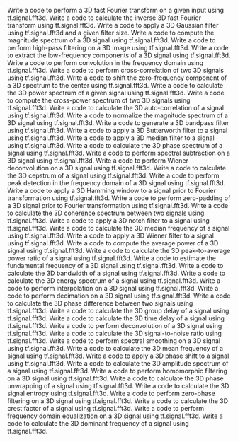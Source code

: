 Write a code to perform a 3D fast Fourier transform on a given input using tf.signal.fft3d.
Write a code to calculate the inverse 3D fast Fourier transform using tf.signal.fft3d.
Write a code to apply a 3D Gaussian filter using tf.signal.fft3d and a given filter size.
Write a code to compute the magnitude spectrum of a 3D signal using tf.signal.fft3d.
Write a code to perform high-pass filtering on a 3D image using tf.signal.fft3d.
Write a code to extract the low-frequency components of a 3D signal using tf.signal.fft3d.
Write a code to perform convolution in the frequency domain using tf.signal.fft3d.
Write a code to perform cross-correlation of two 3D signals using tf.signal.fft3d.
Write a code to shift the zero-frequency component of a 3D spectrum to the center using tf.signal.fft3d.
Write a code to calculate the 3D power spectrum of a given signal using tf.signal.fft3d.
Write a code to compute the cross-power spectrum of two 3D signals using tf.signal.fft3d.
Write a code to calculate the 3D auto-correlation of a signal using tf.signal.fft3d.
Write a code to normalize the magnitude spectrum of a 3D signal using tf.signal.fft3d.
Write a code to generate a 3D bandpass filter using tf.signal.fft3d.
Write a code to apply a 3D Butterworth filter to a signal using tf.signal.fft3d.
Write a code to apply a 3D median filter to a signal using tf.signal.fft3d.
Write a code to calculate the 3D phase spectrum of a signal using tf.signal.fft3d.
Write a code to perform spectral subtraction on a 3D signal using tf.signal.fft3d.
Write a code to perform Wiener deconvolution on a 3D signal using tf.signal.fft3d.
Write a code to calculate the 3D cepstrum of a signal using tf.signal.fft3d.
Write a code to perform peak detection in the frequency domain of a 3D signal using tf.signal.fft3d.
Write a code to apply a 3D Hamming window to a signal prior to Fourier transformation using tf.signal.fft3d.
Write a code to perform zero-padding of a 3D signal prior to Fourier transformation using tf.signal.fft3d.
Write a code to calculate the 3D coherence spectrum between two signals using tf.signal.fft3d.
Write a code to apply a 3D notch filter to a signal using tf.signal.fft3d.
Write a code to calculate the 3D median frequency of a signal using tf.signal.fft3d.
Write a code to apply a 3D Wiener filter to a signal using tf.signal.fft3d.
Write a code to compute the average power of a 3D signal using tf.signal.fft3d.
Write a code to calculate the 3D peak-to-average power ratio of a signal using tf.signal.fft3d.
Write a code to estimate the fundamental frequency of a 3D signal using tf.signal.fft3d.
Write a code to calculate the 3D bandwidth of a signal using tf.signal.fft3d.
Write a code to calculate the 3D energy spectrum of a signal using tf.signal.fft3d.
Write a code to perform interpolation on a 3D signal using tf.signal.fft3d.
Write a code to perform decimation on a 3D signal using tf.signal.fft3d.
Write a code to calculate the 3D phase difference between two signals using tf.signal.fft3d.
Write a code to calculate the 3D group delay of a signal using tf.signal.fft3d.
Write a code to calculate the 3D time delay of a signal using tf.signal.fft3d.
Write a code to perform deconvolution of a 3D signal using tf.signal.fft3d.
Write a code to calculate the 3D signal-to-noise ratio using tf.signal.fft3d.
Write a code to perform spectral smoothing on a 3D signal using tf.signal.fft3d.
Write a code to calculate the 3D mean frequency of a signal using tf.signal.fft3d.
Write a code to apply a 3D phase shift to a signal using tf.signal.fft3d.
Write a code to calculate the 3D amplitude spectrum of a signal using tf.signal.fft3d.
Write a code to perform homomorphic filtering on a 3D signal using tf.signal.fft3d.
Write a code to calculate the 3D phase unwrapping of a signal using tf.signal.fft3d.
Write a code to calculate the 3D signal entropy using tf.signal.fft3d.
Write a code to perform zero-phase filtering on a 3D signal using tf.signal.fft3d.
Write a code to calculate the 3D crest factor of a signal using tf.signal.fft3d.
Write a code to perform frequency domain equalization on a 3D signal using tf.signal.fft3d.
Write a code to calculate the 3D dominant frequency of a signal using tf.signal.fft3d.